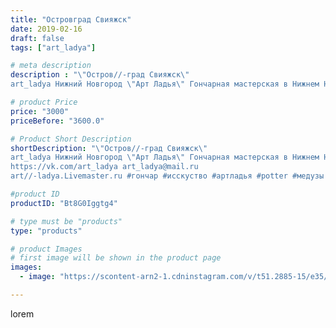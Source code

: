 ```yaml
---
title: "Островград Свияжск"
date: 2019-02-16
draft: false
tags: ["art_ladya"]

# meta description
description : "\"Остров//-град Свияжск\" 
art_ladya Нижний Новгород \"Арт Ладья\" Гончарная мастерская в Нижнем Новгороде. Изготовление керамики и мастер//-классы по обучению."

# product Price
price: "3000"
priceBefore: "3600.0"

# Product Short Description
shortDescription: "\"Остров//-град Свияжск\" 
art_ladya Нижний Новгород \"Арт Ладья\" Гончарная мастерская в Нижнем Новгороде. Изготовление керамики и мастер//-классы по обучению. 
https://vk.com/art_ladya art_ladya@mail.ru 
art//-ladya.Livemaster.ru #гончар #исскуство #артладья #potter #медузы #море #гончарнаямастерская #солнце #handmade #посудаизглины #керамика #гончарнаяпосуда #эксклюзивнаякерамика #dishes #севастополь #ceramicar #nntoday #claygoods #фестиваль #earthenware #ceramic #design #artladya #свияжск #историческаяреконструкция #крым #ceramicart #гончарныйкруг #clay #авторскаякерамика"

#product ID
productID: "Bt8G0Iggtg4"

# type must be "products"
type: "products"

# product Images
# first image will be shown in the product page
images:
  - image: "https://scontent-arn2-1.cdninstagram.com/v/t51.2885-15/e35/51311983_331784677439533_2809979103989458072_n.jpg?tp=1&_nc_ht=scontent-arn2-1.cdninstagram.com&_nc_cat=101&_nc_ohc=lq-8LhcKkQMAX_M3y7M&ccb=7-4&oh=32ecd70c22ce3cd3147981a26e77da48&oe=6084E2F0&_nc_sid=86f79a&ig_cache_key=MTk4MDQ4NzkwNjk2MzQxMzA0OA%3D%3D.2-ccb7-4"

---
```

lorem

